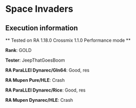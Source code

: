 # Space Invaders 

## Execution information


** Tested on RA 1.18.0 Crossmix 1.1.0 Performance mode **


**Rank**: GOLD


**Tester**: JeepThatGoesBoom



**RA ParaLLEl Dynarec/Gln64**: Good, res


**RA Mupen Pure/HLE**: Crash


**RA ParaLLEl Dynarec/Rice**: Good, res


**RA Mupen Dynarec/HLE**: Crash